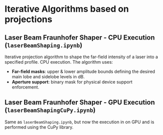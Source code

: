 # Iterative Algorithms based on projections

## Laser Beam Fraunhofer Shaper - CPU Execution (`laserBeamShaping.ipynb`)

Iterative projection algorithm to shape the far-field intensity of a laser into a specified profile. CPU execution. The algorithm uses:

- **Far-field masks**: upper & lower amplitude bounds defining the desired main lobe and sidelobe levels in dB.
- **Aperture support**: binary mask for physical device support enforcement.

## Laser Beam Fraunhofer Shaper - GPU Execution (`laserBeamShapingCuPy.ipynb`)

Same as `laserBeamShaping.ipynb`, but now the execution in on GPU and is performed using the CuPy library.
